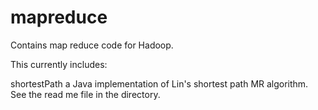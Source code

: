 mapreduce
=========

Contains map reduce code for Hadoop.

This currently includes:

shortestPath	a Java implementation of Lin's shortest path MR algorithm.
		See the read me file in the directory.
